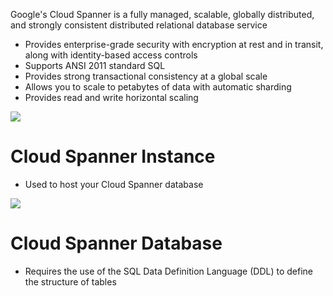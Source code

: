 Google's Cloud Spanner is a fully managed, scalable, globally distributed, and strongly consistent distributed relational database service

* Provides enterprise-grade security with encryption at rest and in transit, along with identity-based access controls
* Supports ANSI 2011 standard SQL
* Provides strong transactional consistency at a global scale
* Allows you to scale to petabytes of data with automatic sharding
* Provides read and write horizontal scaling

![](https://github.com/JonmarCorpuz/SecondBrain/blob/main/Assets/Whitespace.png)

# Cloud Spanner Instance

* Used to host your Cloud Spanner database

![](https://github.com/JonmarCorpuz/SecondBrain/blob/main/Assets/Whitespace.png)

# Cloud Spanner Database

* Requires the use of the SQL Data Definition Language (DDL) to define the structure of tables
